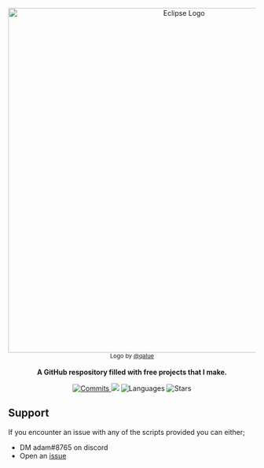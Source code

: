 <p align="center">
    <img src="https://cdn.discordapp.com/attachments/903297791223296060/976889258621141062/thing.png" alt="Eclipse Logo" width=700/>
    <br>
      <sub>Logo by <a href="https://github.com/qalue">@qalue</a></sub>
    <br><br>
    <strong>A GitHub respository filled with free projects that I make.</strong>
</p>
<p align="center">
  <a href="https://github.com/qalue/projects/commits/main"><img src="https://img.shields.io/github/commit-activity/m/qalue/projects?label=commits" alt="Commits"></img> </a>
  <a href="https://github.com/qalue/projects/issues" alt="Issues"><img src="https://img.shields.io/github/issues/qalue/projects"></img></a>
  <a><img src="https://img.shields.io/github/languages/count/qalue/projects" alt="Languages"></img></a>
  <a><img src="https://img.shields.io/github/stars/qalue/projects" alt="Stars"></img></a>
  
  ## Support
  If you encounter an issue with any of the scripts provided you can either;
  - DM adam#8765 on discord
  - Open an <a href="https://github.com/qalue/projects/issues">issue</a>
</p>
